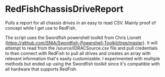 # RedFishChassisDriveReport
Pulls a report for all chassis drives in an easy to read CSV. Mainly proof of concept while I get use to RedFish.

The script uses the Swordfish powershell toolkit from Chris Lionett (https://github.com/SNIA/Swordfish-Powershell-Toolkit/tree/master). It will attempt to read from the /source/IDRACSource.csv file and pull credentials to then connect with RedFish to pull all drives and creates an array with relevant information that's easily customizable. I experimented with multiple methods but ended up using the Swordfish toolkit since it's compatible with all hardware that supports RedFish.
